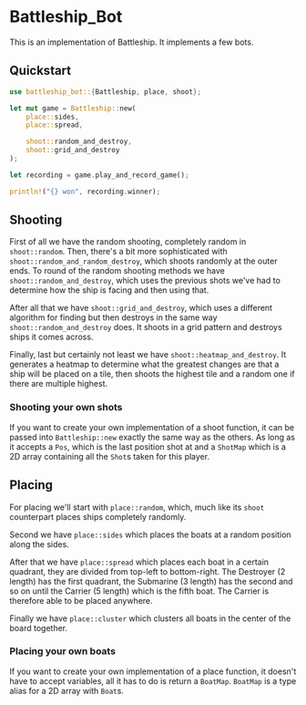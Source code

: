# Battleship_Bot

This is an implementation of Battleship. It implements a few bots.

## Quickstart

```rust
use battleship_bot::{Battleship, place, shoot};

let mut game = Battleship::new(
    place::sides,
    place::spread,

    shoot::random_and_destroy,
    shoot::grid_and_destroy
);

let recording = game.play_and_record_game();

println!("{} won", recording.winner);
```

## Shooting

First of all we have the random shooting, completely random in `shoot::random`.
Then, there's a bit more sophisticated with `shoot::random_and_random_destroy`, which shoots randomly at the outer ends. To round of the random shooting methods we have `shoot::random_and_destroy`, which uses the previous shots we've had to determine how the ship is facing and then using that.

After all that we have `shoot::grid_and_destroy`, which uses a different algorithm for finding but then destroys in the same way `shoot::random_and_destroy` does. It shoots in a grid pattern and destroys ships it comes across.

Finally, last but certainly not least we have `shoot::heatmap_and_destroy`. It generates a heatmap to determine what the greatest changes are that a ship will be placed on a tile, then shoots the highest tile and a random one if there are multiple highest.

### Shooting your own shots

If you want to create your own implementation of a shoot function, it can be passed into `Battleship::new` exactly the same way as the others. As long as it accepts a `Pos`, which is the last position shot at and a `ShotMap` which is a 2D array containing all the `Shot`s taken for this player.

## Placing

For placing we'll start with `place::random`, which, much like its `shoot` counterpart places ships completely randomly.

Second we have `place::sides` which places the boats at a random position along the sides.

After that we have `place::spread` which places each boat in a certain quadrant, they are divided from top-left to bottom-right. The Destroyer (2 length) has the first quadrant, the Submarine (3 length) has the second and so on until the Carrier (5 length) which is the fifth boat. The Carrier is therefore able to be placed anywhere.

Finally we have `place::cluster` which clusters all boats in the center of the board together.

### Placing your own boats

If you want to create your own implementation of a place function, it doesn't have to accept variables, all it has to do is return a `BoatMap`. `BoatMap` is a type alias for a 2D array with `Boat`s.
